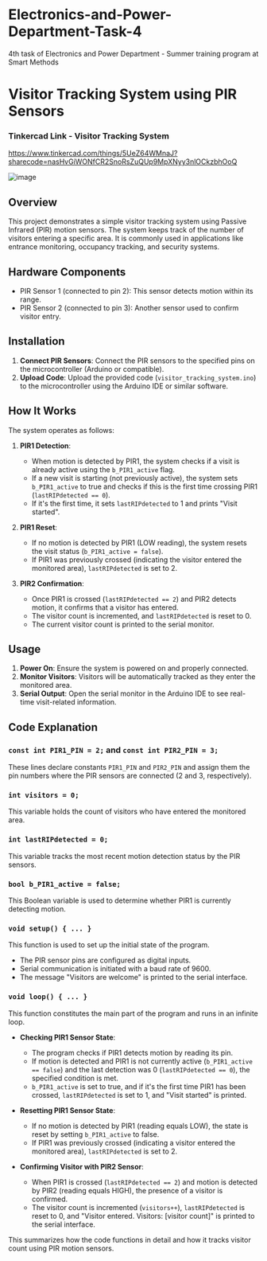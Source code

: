 # Electronics-and-Power-Department-Task-4
4th task of Electronics and Power Department - Summer training program at Smart Methods

# Visitor Tracking System using PIR Sensors


 ### Tinkercad Link - Visitor Tracking System

 https://www.tinkercad.com/things/5UeZ64WMnaJ?sharecode=nasHvGiWONfCR2SnoRsZuQUp9MpXNyy3nlOCkzbhOoQ


![image](https://github.com/H16Bw/Electronics-and-Power-Department-Task-4/assets/139852537/b9eca513-f87e-43ca-b46b-44fd6531df52)



## Overview

This project demonstrates a simple visitor tracking system using Passive Infrared (PIR) motion sensors. The system keeps track of the number of visitors entering a specific area. It is commonly used in applications like entrance monitoring, occupancy tracking, and security systems.

## Hardware Components

- PIR Sensor 1 (connected to pin 2): This sensor detects motion within its range.
- PIR Sensor 2 (connected to pin 3): Another sensor used to confirm visitor entry.

## Installation

1. **Connect PIR Sensors**: Connect the PIR sensors to the specified pins on the microcontroller (Arduino or compatible).
2. **Upload Code**: Upload the provided code (`visitor_tracking_system.ino`) to the microcontroller using the Arduino IDE or similar software.

## How It Works

The system operates as follows:

1. **PIR1 Detection**:
   - When motion is detected by PIR1, the system checks if a visit is already active using the `b_PIR1_active` flag.
   - If a new visit is starting (not previously active), the system sets `b_PIR1_active` to true and checks if this is the first time crossing PIR1 (`lastRIPdetected == 0`).
   - If it's the first time, it sets `lastRIPdetected` to 1 and prints "Visit started".

2. **PIR1 Reset**:
   - If no motion is detected by PIR1 (LOW reading), the system resets the visit status (`b_PIR1_active = false`).
   - If PIR1 was previously crossed (indicating the visitor entered the monitored area), `lastRIPdetected` is set to 2.

3. **PIR2 Confirmation**:
   - Once PIR1 is crossed (`lastRIPdetected == 2`) and PIR2 detects motion, it confirms that a visitor has entered.
   - The visitor count is incremented, and `lastRIPdetected` is reset to 0.
   - The current visitor count is printed to the serial monitor.

## Usage

1. **Power On**: Ensure the system is powered on and properly connected.
2. **Monitor Visitors**: Visitors will be automatically tracked as they enter the monitored area.
3. **Serial Output**: Open the serial monitor in the Arduino IDE to see real-time visit-related information.

   
## Code Explanation

### `const int PIR1_PIN = 2;` and `const int PIR2_PIN = 3;`

These lines declare constants `PIR1_PIN` and `PIR2_PIN` and assign them the pin numbers where the PIR sensors are connected (2 and 3, respectively).

### `int visitors = 0;`

This variable holds the count of visitors who have entered the monitored area.

### `int lastRIPdetected = 0;`

This variable tracks the most recent motion detection status by the PIR sensors.

### `bool b_PIR1_active = false;`

This Boolean variable is used to determine whether PIR1 is currently detecting motion.

### `void setup() { ... }`

This function is used to set up the initial state of the program.
   - The PIR sensor pins are configured as digital inputs.
   - Serial communication is initiated with a baud rate of 9600.
   - The message "Visitors are welcome" is printed to the serial interface.

### `void loop() { ... }`

This function constitutes the main part of the program and runs in an infinite loop.

- **Checking PIR1 Sensor State**:
  - The program checks if PIR1 detects motion by reading its pin.
  - If motion is detected and PIR1 is not currently active (`b_PIR1_active == false`) and the last detection was 0 (`lastRIPdetected == 0`), the specified condition is met.
  - `b_PIR1_active` is set to true, and if it's the first time PIR1 has been crossed, `lastRIPdetected` is set to 1, and "Visit started" is printed.

- **Resetting PIR1 Sensor State**:
  - If no motion is detected by PIR1 (reading equals LOW), the state is reset by setting `b_PIR1_active` to false.
  - If PIR1 was previously crossed (indicating a visitor entered the monitored area), `lastRIPdetected` is set to 2.

- **Confirming Visitor with PIR2 Sensor**:
  - When PIR1 is crossed (`lastRIPdetected == 2`) and motion is detected by PIR2 (reading equals HIGH), the presence of a visitor is confirmed.
  - The visitor count is incremented (`visitors++`), `lastRIPdetected` is reset to 0, and "Visitor entered. Visitors: [visitor count]" is printed to the serial interface.

This summarizes how the code functions in detail and how it tracks visitor count using PIR motion sensors.

